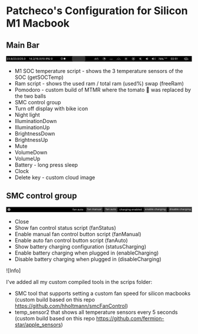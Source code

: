 # Patcheco's Configuration for Silicon M1 Macbook

## Main Bar

![Main Bar](patcheco/images/main_bar.png)

- M1 SOC temperature script - shows the 3 temperature sensors of the SOC (getSOCTemp)
- Ram script - shows the used ram / total ram  (used%) swap (freeRam)
- Pomodoro - custom build of MTMR where the tomato 🍅 was replaced by the two balls
- SMC control group
- Turn off display with bike icon
- Night light 
- IlluminationDown
- IlluminationUp
- BrightnessDown
- BrightnessUp
- Mute
- VolumeDown
- VolumeUp
- Battery - long press sleep
- Clock
- Delete key - custom cloud image

## SMC control group

![SMC control group](patcheco/images/smc_bar.png)

- Close
- Show fan control status script (fanStatus)
- Enable manual fan control button script (fanManual)
- Enable auto fan control button script (fanAuto)
- Show battery charging configuration (statusCharging)
- Enable battery charging when plugged in (enableCharging)
- Disable battery charging when plugged in (disableCharging)


![Info]

I've added all my custom compiled tools in the scrips folder: 
- SMC tool that supports setting a custom fan speed for silicon macbooks (custom build based on this repo https://github.com/hholtmann/smcFanControl)
- temp_sensor2 that shows all temperature sensors every 5 seconds (custom build based on this repo https://github.com/fermion-star/apple_sensors)